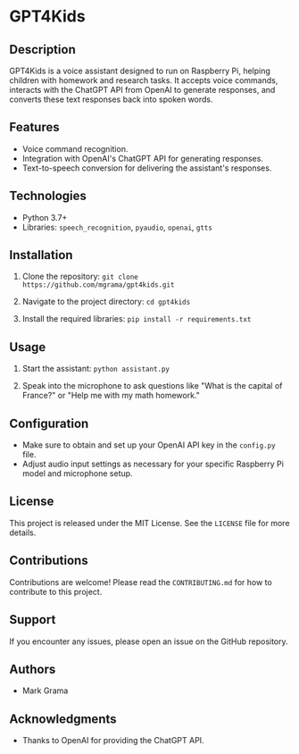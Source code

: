 # GPT4Kids

## Description

GPT4Kids is a voice assistant designed to run on Raspberry Pi, helping children with homework and research tasks. It accepts voice commands, interacts with the ChatGPT API from OpenAI to generate responses, and converts these text responses back into spoken words.

## Features

- Voice command recognition.
- Integration with OpenAI's ChatGPT API for generating responses.
- Text-to-speech conversion for delivering the assistant's responses.

## Technologies

- Python 3.7+
- Libraries: `speech_recognition`, `pyaudio`, `openai`, `gtts`

## Installation

1. Clone the repository:
   `git clone https://github.com/mgrama/gpt4kids.git`

2. Navigate to the project directory:
   `cd gpt4kids`

3. Install the required libraries:
   `pip install -r requirements.txt`

## Usage

1. Start the assistant:
   `python assistant.py`

2. Speak into the microphone to ask questions like "What is the capital of France?" or "Help me with my math homework."

## Configuration

- Make sure to obtain and set up your OpenAI API key in the `config.py` file.
- Adjust audio input settings as necessary for your specific Raspberry Pi model and microphone setup.

## License

This project is released under the MIT License. See the `LICENSE` file for more details.

## Contributions

Contributions are welcome! Please read the `CONTRIBUTING.md` for how to contribute to this project.

## Support

If you encounter any issues, please open an issue on the GitHub repository.

## Authors

- Mark Grama

## Acknowledgments

- Thanks to OpenAI for providing the ChatGPT API.
